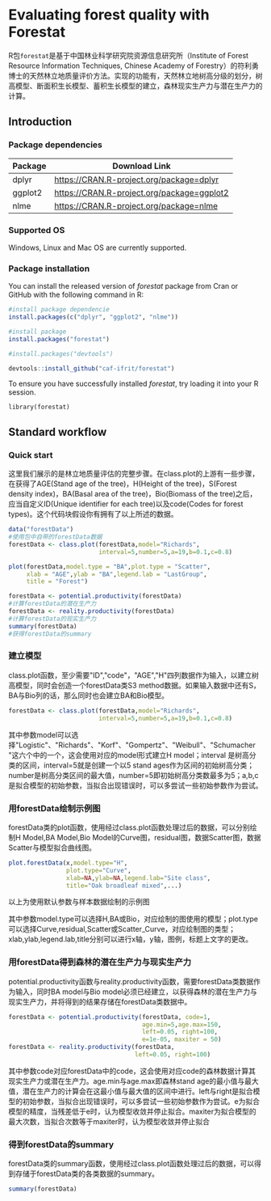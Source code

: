 # **Evaluating forest quality with Forestat**

R包`forestat`是基于中国林业科学研究院资源信息研究所（Institute of Forest Resource Information Techniques, Chinese Academy of Forestry）的符利勇博士的天然林立地质量评价方法。实现的功能有，天然林立地树高分级的划分，树高模型、断面积生长模型、蓄积生长模型的建立，森林现实生产力与潜在生产力的计算。

## Introduction

### Package dependencies

| **Package** | **Download Link**                          |
| ----------- | ------------------------------------------ |
| dplyr       | https://CRAN.R-project.org/package=dplyr   |
| ggplot2     | https://CRAN.R-project.org/package=ggplot2 |
| nlme        | https://CRAN.R-project.org/package=nlme    |

### Supported OS

Windows, Linux and Mac OS are currently supported.

### Package installation

You can install the released version of *forestat* package from Cran or GitHub with the following command in R:

```R
#install package dependencie
install.packages(c("dplyr", "ggplot2", "nlme"))

#install package
install.packages("forestat")

#install.packages("devtools")

devtools::install_github("caf-ifrit/forestat")
```

To ensure you have successfully installed *forestat*, try loading it into your R session.

`library(forestat)`

## Standard workflow

### Quick start

这里我们展示的是林立地质量评估的完整步骤。在class.plot的上游有一些步骤，在获得了AGE(Stand age of the tree)，H(Height of the tree)，S(Forest density index)，BA(Basal area of the tree)，Bio(Biomass of the tree)之后，应当自定义ID(Unique identifier for each tree)以及code(Codes for forest types)。这个代码块假设你有拥有了以上所述的数据。

```R
data("forestData")
#使用包中自带的forestData数据
forestData <- class.plot(forestData,model="Richards",
                         interval=5,number=5,a=19,b=0.1,c=0.8)

plot(forestData,model.type = "BA",plot.type = "Scatter",
     xlab = "AGE",ylab = "BA",legend.lab = "LastGroup",
     title = "Forest")

forestData <- potential.productivity(forestData)
#计算forestData的潜在生产力
forestData <- reality.productivity(forestData)
#计算forestData的现实生产力
summary(forestData)
#获得forestData的summary
```

### 建立模型

class.plot函数，至少需要"ID","code"，"AGE","H"四列数据作为输入，以建立树高模型，同时会创造一个forestData类S3 method数据。如果输入数据中还有S，BA与Bio列的话，那么同时也会建立BA和Bio模型。

```R
forestData <- class.plot(forestData,model="Richards",
                         interval=5,number=5,a=19,b=0.1,c=0.8)
```

其中参数model可以选择"Logistic"、"Richards"、"Korf"、"Gompertz"、"Weibull"、"Schumacher "这六个中的一个，这会使用对应的model形式建立H model；interval 是树高分类的区间，interval=5就是创建一个以5 stand ages作为区间的初始树高分类；number是树高分类区间的最大值，number=5即初始树高分类数最多为5；a,b,c 是拟合模型的初始参数，当拟合出现错误时，可以多尝试一些初始参数作为尝试。

### 用forestData绘制示例图

forestData类的plot函数，使用经过class.plot函数处理过后的数据，可以分别绘制H Model,BA Model,Bio Model的Curve图，residual图，数据Scatter图，数据Scatter与模型拟合曲线图。

```R
plot.forestData(x,model.type="H",
                plot.type="Curve",
                xlab=NA,ylab=NA,legend.lab="Site class",
                title="Oak broadleaf mixed",...)
```

以上为使用默认参数与样本数据绘制的示例图

其中参数model.type可以选择H,BA或Bio，对应绘制的图使用的模型；plot.type可以选择Curve,residual,Scatter或Scatter_Curve，对应绘制图的类型；xlab,ylab,legend.lab,title分别可以进行x轴，y轴，图例，标题上文字的更改。

### 用forestData得到森林的潜在生产力与现实生产力

potential.productivity函数与reality.productivity函数，需要forestData类数据作为输入，同时BA model与Bio model必须已经建立，以获得森林的潜在生产力与现实生产力，并将得到的结果存储在forestData类数据中。

```R
forestData <- potential.productivity(forestData, code=1,
                                     age.min=5,age.max=150,
                                     left=0.05, right=100,
                                     e=1e-05, maxiter = 50) 
forestData <- reality.productivity(forestData, 
                                   left=0.05, right=100)
```

其中参数code对应forestData中的code，这会使用对应code的森林数据计算其现实生产力或潜在生产力。age.min与age.max即森林stand age的最小值与最大值，潜在生产力的计算会在这最小值与最大值的区间中进行。left与right是拟合模型的初始参数，当拟合出现错误时，可以多尝试一些初始参数作为尝试。e为拟合模型的精度，当残差低于e时，认为模型收敛并停止拟合。maxiter为拟合模型的最大次数，当拟合次数等于maxiter时，认为模型收敛并停止拟合

### 得到forestData的summary

forestData类的summary函数，使用经过class.plot函数处理过后的数据，可以得到存储于forestData类的各类数据的summary。

```R
summary(forestData)
```
